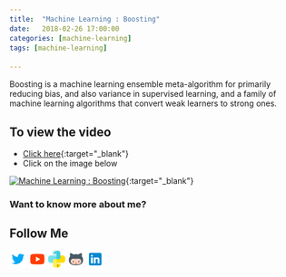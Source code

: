 ```yaml
---
title:  "Machine Learning : Boosting"
date:   2018-02-26 17:00:00
categories: [machine-learning]
tags: [machine-learning]

---
```


Boosting is a machine learning ensemble meta-algorithm for primarily reducing bias, and also variance in supervised learning, and a family of machine learning algorithms that convert weak learners to strong ones.


## To view the video
* [Click here](https://youtu.be/sfVms30Ulxw){:target="_blank"}
* Click on the image below

[![Machine Learning : Boosting](http://img.youtube.com/vi/sfVms30Ulxw/0.jpg)](http://www.youtube.com/watch?v=sfVms30Ulxw){:target="_blank"}

### Want to know more about me?
## Follow Me
<a href="https://twitter.com/_bhaveshbhatt" target="_blank"><img class="ai-subscribed-social-icon" src="/assets/images/tw.png" width="30"></a>
<a href="https://www.youtube.com/bhaveshbhatt8791/" target="_blank"><img class="ai-subscribed-social-icon" src="/assets/images/ytb.png" width="30"></a>
<a href="https://www.youtube.com/PythonTricks/" target="_blank"><img class="ai-subscribed-social-icon" src="/assets/images/python_logo.png" width="30"></a>
<a href="https://github.com/bhattbhavesh91" target="_blank"><img class="ai-subscribed-social-icon" src="/assets/images/gthb.png" width="30"></a>
<a href="https://www.linkedin.com/in/bhattbhavesh91/" target="_blank"><img class="ai-subscribed-social-icon" src="/assets/images/lnkdn.png" width="30"></a>

